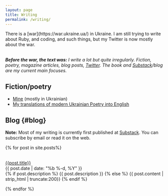 ```yaml
---
layout: page
title: Writing
permalink: /writing/
---
```


<div class="callout" markdown="1">
  There is a [war](https://war.ukraine.ua/) in Ukraine. I am still trying to write about Ruby, and coding, and such things, but my Twitter is now mostly about the war.
</div>

<br/>

_**Before the war, the text was:** I write a lot but quite irregularly. Fiction, poetry, magazine articles, blog posts, <a href="https://twitter.com/zverok">Twitter</a>. The book and <a href="https://zverok.substack.com">Substack</a>/blog are my current main focuses._

## Fiction/poetry

* [Mine](/writing/fiction/) (mostly in Ukrainian)
* [My translations of modern Ukrainian Poetry into English](https://7uapoems.substack.com/)

<!--

## Books

* **41 Ruby Intuitions (Gaining architectural insight from looking at code as text)**: the book on Ruby I wanted to write for many years, and finally planned to start in 2022... Then the full-scale Russian invasion started, and I just don't have resource to proceed with it. I am still planning to do it, but after the war. There is an (empty) [Substack](https://rubyintuitions.substack.com/) dedicated to it; I'll also write on my [primary one](https://zverok.substack.com) when the project would move forward.
* **Ruby Evolution**:

## Books

Yeah, plural. There are two to talk about:

* **41 Ruby Intuitions (Gaining architectural insight from looking at code as text)**: the book on Ruby I wanted to write for many years, and finally planned to start in 2022... Then the full-scale Russian invasion started, and I just don't have resource to proceed with it. I am still planning to do it, but after the war. There is an (empty) [Substack](https://rubyintuitions.substack.com/) dedicated to it; I'll also write on my [primary one](https://zverok.substack.com) when the project would move forward.
* **Going to Yalta After the Apocalypse (a novel in 213 lost photographs)**: A post-apocalyptic road novel I also planned to write this year... And this is the one I was able to proceed with. It is written and [published on Substack](https://goingtoyalta.substack.com/) in everyday small (\~300-something words) chunks since May 1st, and is planned to be finished at December 1st. You can read more about the intention and writing process in the [author's intro](https://goingtoyalta.substack.com/p/pre-intro). **UPD:** The book was finished as scheduled, on December 1st. Author's outro and link to full unedited EPUB [are available here](https://goingtoyalta.substack.com/p/outro). I plan to remove it from the Internet in a month before editing and looking for a publisher.

## "41 Ruby Intuitions"—book in progress {#ruby-intuitions}

**Gaining architectural insight from looking at code as text**

The main topic of the book is looking into the ways of code writing that allow creating lucid code. Lucid code conveys its intention and means in the most humane ways possible. I'll be exploring the ways of thinking that Ruby programming language, "designed for developer's happiness" teaches, and how paying attention to singular (code) phrases allow one to write better.

<iframe src="https://rubyintuitions.substack.com/embed" width="480" height="320" style="border:1px solid #EEE; background:white;" frameborder="0" scrolling="no"></iframe>
-->

## Blog {#blog}

**Note:** Most of my writing is currently first published at [Substack](https://zverok.substack.com). You can subscribe by email or read it on the web.

{% for post in site.posts%}
<div class="post postContent">
  <!--
  <div class="postTag">
    {{post.tag}}
  </div>
-->
  <br>
  <div class="postTitle">
  <a class='postLink' href="{{site.url}}{{site.baseurl}}{{post.url}}">{{post.title}}</a>
  </div>
  <div  class="postDate"><time datetime="{{ post.date | date_to_xmlschema }}" itemprop="datePublished">{{ post.date | date: "%b %-d, %Y" }}</time>
  </div>
  <div class="postExt">
    {% if post.description %}
      {{ post.description }}
    {% else %}
      {{ post.content | strip_html | truncate:200}}
    {% endif %}
  </div>
</div>

{% endfor %}
